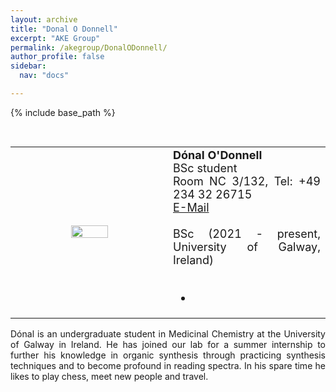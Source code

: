 ```yaml
---
layout: archive
title: "Donal O Donnell"
excerpt: "AKE Group"
permalink: /akegroup/DonalODonnell/
author_profile: false
sidebar:
  nav: "docs"

---
```


{% include base_path %}

<font size="2"><br/></font>
<table> <style>table, th, td {border: transparent;}</style> <tr>
<td style="width:50%;" align="center" valign="middle"><img src="https://AKEckhardt.github.io/images/DonalODonnell.jpg" width="50%" height="auto%" align="middle"></td>
<td style="width:50%;" align="justify" valign="middle">
<font size="4">
<b>Dónal O'Donnell</b><br/>
BSc student<br/>
Room NC 3/132, Tel: +49 234 32 26715<br/>
<a href="mailto:Donal.ODonnell@edu.ruhr-uni-bochum.de">E-Mail</a><br/>
<br/>
BSc (2021 - present, University of Galway, Ireland)<br/>
<br/>
<div class="page__footer-follow">
<ul class="social-icons">
<li><a href="https://www.linkedin.com/in/donal-o-donnell-567218237"><i class="fab fa-linkedin fa-3x" style="color:rgb(73,78,82)" aria-hidden="true"></i></a></li>
</ul>
</div>
</font>
</td>
</tr></table>

<p style='text-align: justify;'>
Dónal is an undergraduate student in Medicinal Chemistry at the University of Galway in Ireland. He has joined our lab for a summer internship to further his knowledge in organic synthesis through practicing synthesis techniques and to become profound in reading spectra. In his spare time he likes to play chess, meet new people and travel.
</p>









